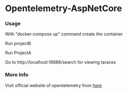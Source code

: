 # Opentelemetry-AspNetCore

<h3>Usage </h1>

With "docker-compose up" command create the container  

Run projectB  

Run ProjectA  

Go to http://localhost:16686/search for viewing taraces

<h3>More Info</h3>

Visit official website of opentelemetry from [here](https://opentelemetry.io/)